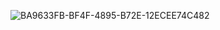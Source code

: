 ![BA9633FB-BF4F-4895-B72E-12ECEE74C482](https://github.com/antlerqueen/antlerqueen/assets/139755864/b214ceeb-fcec-4fc1-bf47-bcb1dcb1f986)
